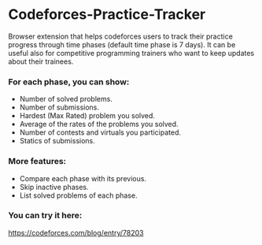 # Codeforces-Practice-Tracker
Browser extension that helps codeforces users to track their practice progress through time phases (default time phase is 7 days).
It can be useful also for competitive programming trainers who want to keep updates about their trainees.

### For each phase, you can show:   
  - Number of solved problems.   
  - Number of submissions.   
  - Hardest (Max Rated) problem you solved.  
  - Average of the rates of the problems you solved.  
  - Number of contests and virtuals you participated.  
  - Statics of submissions.

### More features: 
  - Compare each phase with its previous.
  - Skip inactive phases.
  - List solved problems of each phase.

### You can try it here: 
https://codeforces.com/blog/entry/78203
